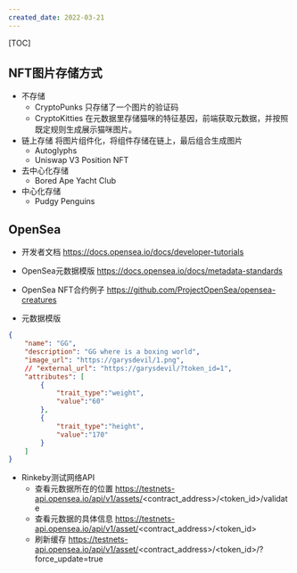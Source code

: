 ```yaml
---
created_date: 2022-03-21
---
```


[TOC]

## NFT图片存储方式
- 不存储
    -  CryptoPunks 只存储了一个图片的验证码
    - CryptoKitties 在元数据里存储猫咪的特征基因，前端获取元数据，并按照既定规则生成展示猫咪图片。
- 链上存储  将图片组件化，将组件存储在链上，最后组合生成图片
    - Autoglyphs
    - Uniswap V3 Position NFT
- 去中心化存储
    - Bored Ape Yacht Club
- 中心化存储
    - Pudgy Penguins

## OpenSea
- 开发者文档 https://docs.opensea.io/docs/developer-tutorials

- OpenSea元数据模版 https://docs.opensea.io/docs/metadata-standards

- OpenSea NFT合约例子   https://github.com/ProjectOpenSea/opensea-creatures

- 元数据模版
```json
{
    "name": "GG",
    "description": "GG where is a boxing world",
    "image_url": "https://garysdevil/1.png",
    // "external_url": "https://garysdevil/?token_id=1",
    "attributes": [
        {
            "trait_type":"weight",
            "value":"60"
        },
        {
            "trait_type":"height",
            "value":"170"
        }
    ]
}
```
- Rinkeby测试网络API    
    - 查看元数据所在的位置 https://testnets-api.opensea.io/api/v1/assets/<contract_address>/<token_id>/validate
    - 查看元数据的具体信息 https://testnets-api.opensea.io/api/v1/asset/<contract_address>/<token_id>
    - 刷新缓存 https://testnets-api.opensea.io/api/v1/asset/<contract_address>/<token_id>/?force_update=true